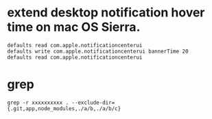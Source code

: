 # extend desktop notification hover time on mac OS Sierra.

```
defaults read com.apple.notificationcenterui
defaults write com.apple.notificationcenterui bannerTime 20
defaults read com.apple.notificationcenterui
```

# grep

```
grep -r xxxxxxxxxx . --exclude-dir={.git,app,node_modules,./a/b,./a/b/c}
```
